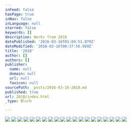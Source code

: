 ```yaml
---
inFeed: false
hasPage: true
inNav: false
inLanguage: null
starred: false
keywords: []
description: Works from 2010
datePublished: '2016-03-16T01:04:51.079Z'
dateModified: '2016-03-16T00:37:56.909Z'
title: '2010'
author: []
authors: []
publisher:
  name: null
  domain: null
  url: null
  favicon: null
sourcePath: _posts/2016-03-16-2010.md
published: true
url: 2010/index.html
_type: Blurb

---
```

![](https://the-grid-user-content.s3-us-west-2.amazonaws.com/15d4ff5d-18e4-4286-ac58-0e4fa175504c.png)
![](https://the-grid-user-content.s3-us-west-2.amazonaws.com/a5df9b12-4640-4e72-b0df-c03b2cce6644.jpg)
![](https://the-grid-user-content.s3-us-west-2.amazonaws.com/fc0b9f99-c6ab-4875-8700-e955c0bd91fe.jpg)
![](https://the-grid-user-content.s3-us-west-2.amazonaws.com/e0e5df24-735b-49ea-bb4a-701e0f185455.jpg)
![](https://the-grid-user-content.s3-us-west-2.amazonaws.com/1fd5b094-0118-410c-8242-df421818909b.jpg)
![](https://the-grid-user-content.s3-us-west-2.amazonaws.com/0fd02357-d31a-4d6d-8a1c-b0f5aac42759.jpg)
![](https://the-grid-user-content.s3-us-west-2.amazonaws.com/9fd11a99-9a88-4080-83bf-4fc1f01222ef.png)
![](https://the-grid-user-content.s3-us-west-2.amazonaws.com/413acd07-5ea8-4cc0-9ce8-2c16a25227a8.png)
![](https://the-grid-user-content.s3-us-west-2.amazonaws.com/1a5896e9-f42d-4ae0-9e7d-13bdb32c9a88.png)
![](https://the-grid-user-content.s3-us-west-2.amazonaws.com/5d592094-9cf2-416f-b2c0-14b3ebc586f1.png)
![](https://the-grid-user-content.s3-us-west-2.amazonaws.com/f36cfb1c-977c-4797-ad18-bfe2cb20374c.png)
![](https://the-grid-user-content.s3-us-west-2.amazonaws.com/fb6086f6-faf8-463d-a277-051cb8d8e6a1.png)
![](https://the-grid-user-content.s3-us-west-2.amazonaws.com/24079a7c-0c0a-4636-9fcb-4e4e9b60f614.png)
![](https://the-grid-user-content.s3-us-west-2.amazonaws.com/9b69707c-62a3-4867-b8b5-9f46409d4d0a.png)
![](https://the-grid-user-content.s3-us-west-2.amazonaws.com/10ab6813-3b07-4131-996a-fd80d34e84f0.png)
![](https://the-grid-user-content.s3-us-west-2.amazonaws.com/7fc27e2f-7a14-4e10-8a9e-9876020f6706.png)
![](https://the-grid-user-content.s3-us-west-2.amazonaws.com/e2e52c9d-aae5-440f-9be5-117ccf32f4b4.png)
![](https://the-grid-user-content.s3-us-west-2.amazonaws.com/ba82fed4-61b7-4238-9e46-f186538f1ab8.png)
![](https://the-grid-user-content.s3-us-west-2.amazonaws.com/4aeb005f-f626-4034-ad6d-df748ba83202.png)
![](https://the-grid-user-content.s3-us-west-2.amazonaws.com/8dd8fedd-bfc6-4c76-8893-11b154b4a5bd.png)